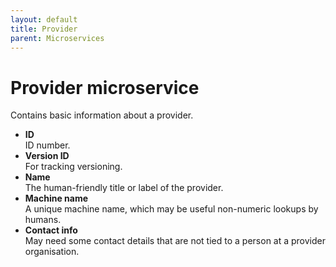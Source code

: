```yaml
---
layout: default
title: Provider
parent: Microservices
---
```

# Provider microservice

Contains basic information about a provider.

- **ID**<br />
  ID number.
- **Version ID**<br />
  For tracking versioning.
- **Name**<br />
  The human-friendly title or label of the provider.
- **Machine name**<br />
  A unique machine name, which may be useful non-numeric lookups by humans.
- **Contact info**<br />
  May need some contact details that are not tied to a person at a provider organisation.
